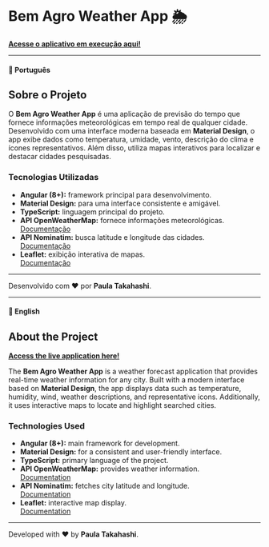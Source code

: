 # Bem Agro Weather App 🌦️

[**Acesse o aplicativo em execução aqui!**](https://bem-agro-weather-app.vercel.app/)

---

#### 📖 Português

## Sobre o Projeto

O **Bem Agro Weather App** é uma aplicação de previsão do tempo que fornece informações meteorológicas em tempo real de qualquer cidade. Desenvolvido com uma interface moderna baseada em **Material Design**, o app exibe dados como temperatura, umidade, vento, descrição do clima e ícones representativos. Além disso, utiliza mapas interativos para localizar e destacar cidades pesquisadas.

### Tecnologias Utilizadas

- **Angular (8+):** framework principal para desenvolvimento.
- **Material Design:** para uma interface consistente e amigável.
- **TypeScript:** linguagem principal do projeto.
- **API OpenWeatherMap:** fornece informações meteorológicas.  
  [Documentação](https://openweathermap.org/api)
- **API Nominatim:** busca latitude e longitude das cidades.  
  [Documentação](https://nominatim.org/release-docs/latest/api/Search/)
- **Leaflet:** exibição interativa de mapas.  
  [Documentação](https://leafletjs.com/)

---

Desenvolvido com ❤️ por **Paula Takahashi**.

---

#### 📖 English

## About the Project

[**Access the live application here!**](https://bem-agro-weather-app.vercel.app/)

The **Bem Agro Weather App** is a weather forecast application that provides real-time weather information for any city. Built with a modern interface based on **Material Design**, the app displays data such as temperature, humidity, wind, weather descriptions, and representative icons. Additionally, it uses interactive maps to locate and highlight searched cities.

### Technologies Used

- **Angular (8+):** main framework for development.
- **Material Design:** for a consistent and user-friendly interface.
- **TypeScript:** primary language of the project.
- **API OpenWeatherMap:** provides weather information.  
  [Documentation](https://openweathermap.org/api)
- **API Nominatim:** fetches city latitude and longitude.  
  [Documentation](https://nominatim.org/release-docs/latest/api/Search/)
- **Leaflet:** interactive map display.  
  [Documentation](https://leafletjs.com/)

---

Developed with ❤️ by **Paula Takahashi**.
